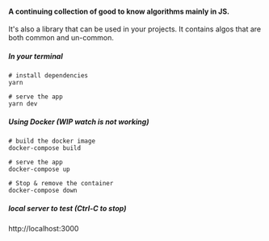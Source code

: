 #### A continuing collection of good to know algorithms mainly in JS.
It's also a library that can be used in your projects. It contains algos that are both common and un-common.

##### In your terminal
```
# install dependencies
yarn

# serve the app
yarn dev
```

##### Using Docker (WIP watch is not working)
```
# build the docker image
docker-compose build

# serve the app
docker-compose up

# Stop & remove the container
docker-compose down
```

##### local server to test (Ctrl-C to stop)
http://localhost:3000
